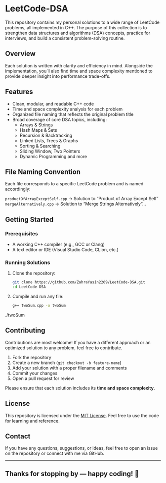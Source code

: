 # LeetCode-DSA

This repository contains my personal solutions to a wide range of LeetCode problems, all implemented in C++. The purpose of this collection is to strengthen data structures and algorithms (DSA) concepts, practice for interviews, and build a consistent problem-solving routine.

## Overview

Each solution is written with clarity and efficiency in mind. Alongside the implementation, you’ll also find time and space complexity mentioned to provide deeper insight into performance trade-offs.

## Features

- Clean, modular, and readable C++ code
- Time and space complexity analysis for each problem
- Organized file naming that reflects the original problem title
- Broad coverage of core DSA topics, including:
  - Arrays & Strings
  - Hash Maps & Sets
  - Recursion & Backtracking
  - Linked Lists, Trees & Graphs
  - Sorting & Searching
  - Sliding Window, Two Pointers
  - Dynamic Programming and more

## File Naming Convention

Each file corresponds to a specific LeetCode problem and is named accordingly:

`productOfArrayExceptSelf.cpp` → Solution to “Product of Array Except Self”  
`mergeAlternatively.cpp` → Solution to “Merge Strings Alternatively”... 


## Getting Started

### Prerequisites

- A working C++ compiler (e.g., GCC or Clang)
- A text editor or IDE (Visual Studio Code, CLion, etc.)

### Running Solutions

1. Clone the repository:  
   ```bash
   git clone https://github.com/ZahraYasin2209/LeetCode-DSA.git
   cd LeetCode-DSA

2. Compile and run any file:
   ```bash
   g++ twoSum.cpp -o twoSum
  ./twoSum

## Contributing

Contributions are most welcome! If you have a different approach or an optimized solution to any problem, feel free to contribute.

1. Fork the repository
2. Create a new branch (`git checkout -b feature-name`)
3. Add your solution with a proper filename and comments
4. Commit your changes
5. Open a pull request for review

Please ensure that each solution includes its **time and space complexity**.

## License

This repository is licensed under the [MIT License](LICENSE). Feel free to use the code for learning and reference.

## Contact

If you have any questions, suggestions, or ideas, feel free to open an issue on the repository or connect with me via GitHub.

---

## Thanks for stopping by — happy coding! 🎉

